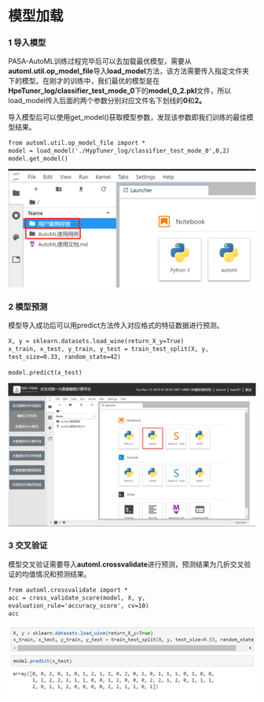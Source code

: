# 模型加载

### 1 导入模型

PASA-AutoML训练过程完毕后可以去加载最优模型，需要从**automl.util.op\_model\_file**导入**load\_model**方法，该方法需要传入指定文件夹下的模型。在刚才的训练中，我们最优的模型是在**HpeTuner\_log/classifier\_test\_mode\_0**下的**model\_0\_2.pkl**文件，所以load\_model传入后面的两个参数分别对应文件名下划线的**0**和**2。**

导入模型后可以使用get\_model\(\)获取模型参数，发现该参数即我们训练的最佳模型结果。

```text
from automl.util.op_model_file import *
model = load_model('./HypTuner_log/classifier_test_mode_0',0,2)
model.get_model()
```

![&#x5BFC;&#x5165;&#x6A21;&#x578B;](../.gitbook/assets/image%20%2827%29.png)

### 2 模型预测

模型导入成功后可以用predict方法传入对应格式的特征数据进行预测。

```text
X, y = sklearn.datasets.load_wine(return_X_y=True)
x_train, x_test, y_train, y_test = train_test_split(X, y, test_size=0.33, random_state=42)

model.predict(x_test)
```

![&#x6A21;&#x578B;&#x9884;&#x6D4B;](../.gitbook/assets/image%20%2818%29.png)

### 3 交叉验证

模型交叉验证需要导入**automl.crossvalidate**进行预测，预测结果为几折交叉验证的均值情况和预测结果。

```text
from automl.crossvalidate import *
acc = cross_validate_score(model, X, y, evaluation_rule='accuracy_score', cv=10)
acc
```

![&#x4EA4;&#x53C9;&#x9A8C;&#x8BC1;](../.gitbook/assets/image%20%2814%29.png)

